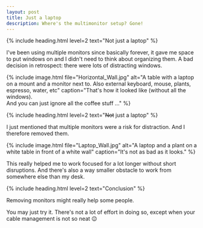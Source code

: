```yaml
---
layout: post
title: Just a laptop
description: Where's the multimonitor setup? Gone!
---
```


{% include heading.html level=2 text="Not just a laptop" %}

I've been using multiple monitors since basically forever, it gave me space to put windows on and I didn't need to think about organizing them. A bad decision in retrospect: there were lots of distracting windows.

{% include image.html file="Horizontal_Wall.jpg" alt="A table with a laptop on a mount and a monitor next to. Also external keyboard, mouse, plants, espresso, water, etc" caption="That's how it looked like (without all the windows).<br>And you can just ignore all the coffee stuff …" %}

{% include heading.html level=2 text="~~Not~~ just a laptop" %}

I just mentioned that multiple monitors were a risk for distraction. And I therefore removed them.

{% include image.html file="Laptop_Wall.jpg" alt="A laptop and a plant on a white table in front of a white wall" caption="It's not as bad as it looks." %}

This really helped me to work focused for a lot longer without short disruptions. And there's also a way smaller obstacle to work from somewhere else than my desk.

{% include heading.html level=2 text="Conclusion" %}

Removing monitors might really help some people.

You may just try it. There's not a lot of effort in doing so, except when your cable management is not so neat 😉
